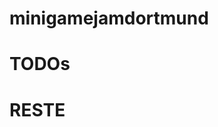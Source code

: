 # minigamejamdortmund

# TODOs

# RESTE

<!--
<h2>Was bringt mir ein Game Jam?</h2>
<p>
Ein Game Jam bietet die Möglichkeit neue Dinge auszuprobieren. Ein Game Jam
liefer mir eine Deadline. Wenn ich schon Erfahrungen im Gamedesign habe,
bietet mir ein Game Jam die Möglichkeit andere Tätigkeitsfelder auszuprobieren
und in neue Rollen zu schlüpfen. Z.B. Ein Game Jam ist gut um neue Leute
kennen zu lernen. Teamstrukturen und arbeitsweise auszuprobieren. Ein Game
Jam bietet die Möglichkeit neue Techniken zu erproben. Sei es eine neue Game
Engine oder eine neue Art Stifte. Ein Game Jam bietet auch die Möglichkeit
in angenehmer Atmosphäre an einem größeren Spieleprojekt weiter zu arbeiten
und bei der Präsentation seinen aktuellen Fortschritt mit Interessiereten Menschen
zu Teilen und sich Feedback zu holen. Wenn der Game Jam einen Wettbewerb
beinhaltet Falle ich mit diesem Vorgehen zwar aus dem Rahmen.
Es spricht aber nichts trotzdem in dieser Form am Game Jam teilzunehmen.
</p>
-->
